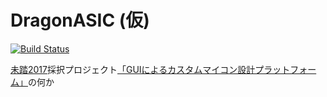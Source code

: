 # DragonASIC (仮)

[![Build Status][travis-image]][travis-url]

[travis-url]: https://travis-ci.org/hakatashi/DragonASIC-web
[travis-image]: https://travis-ci.org/hakatashi/DragonASIC-web.svg?branch=master

[未踏2017](https://www.ipa.go.jp/jinzai/mitou/2017/)採択プロジェクト[「GUIによるカスタムマイコン設計プラットフォーム」](https://www.ipa.go.jp/jinzai/mitou/2017/koubokekka_index.html#section8)の何か
